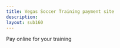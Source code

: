 ```yaml
---
title: Vegas Soccer Training payment site
description:
layout: sub160
---
```

Pay online for your training
